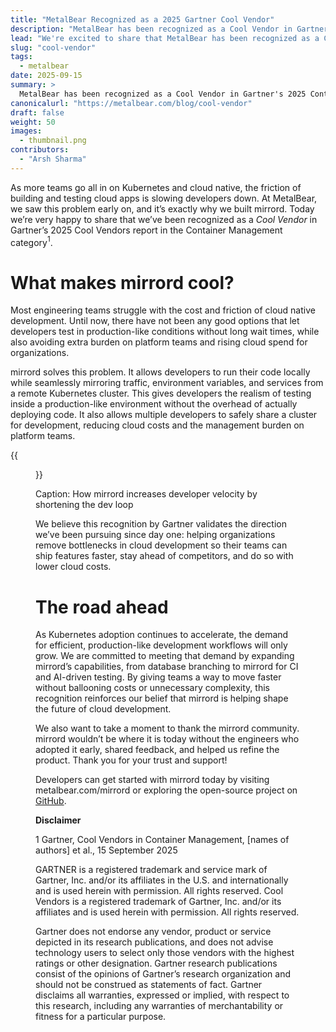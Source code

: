 ```yaml
---
title: "MetalBear Recognized as a 2025 Gartner Cool Vendor"
description: "MetalBear has been recognized as a Cool Vendor in Gartner's 2025 Container Management report for solving the painpoints around cloud development."
lead: "We're excited to share that MetalBear has been recognized as a Cool Vendor in Gartner's Cool Vendors 2025 Report in the Container Management category."
slug: "cool-vendor"
tags:
  - metalbear
date: 2025-09-15
summary: >
  MetalBear has been recognized as a Cool Vendor in Gartner's 2025 Container Management report for mirrord, our tool that solves cloud native development friction. mirrord allows developers to run code locally while mirroring traffic and services from remote Kubernetes clusters, enabling production-like testing without deployment overhead. This recognition validates our mission to help teams ship features faster with lower cloud costs and reduced platform team burden.
canonicalurl: "https://metalbear.com/blog/cool-vendor"
draft: false
weight: 50
images:
  - thumbnail.png
contributors:
  - "Arsh Sharma"
---
```


As more teams go all in on Kubernetes and cloud native, the friction of building and testing cloud apps is slowing developers down. At MetalBear, we saw this problem early on, and it’s exactly why we built mirrord. Today we’re very happy to share that we’ve been recognized as a *Cool Vendor* in Gartner’s 2025 Cool Vendors report in the Container Management category$^1$. 

# What makes mirrord cool?

Most engineering teams struggle with the cost and friction of cloud native development. Until now, there have not been any good options that let developers test in production-like conditions without long wait times, while also avoiding extra burden on platform teams and rising cloud spend for organizations. 

mirrord solves this problem. It allows developers to run their code locally while seamlessly mirroring traffic, environment variables, and services from a remote Kubernetes cluster. This gives developers the realism of testing inside a production-like environment without the overhead of actually deploying code. It also allows multiple developers to safely share a cluster for development, reducing cloud costs and the management burden on platform teams. 

{{<figure src="dev-loop.png" title="How mirrord simplifies the dev loop" alt="image showing how mirrord simplifies the dev loop" height="100%" width="100%">}}

Caption: How mirrord increases developer velocity by shortening the dev loop

We believe this recognition by Gartner validates the direction we’ve been pursuing since day one: helping organizations remove bottlenecks in cloud development so their teams can ship features faster, stay ahead of competitors, and do so with lower cloud costs.

# **The road ahead**

As Kubernetes adoption continues to accelerate, the demand for efficient, production-like development workflows will only grow. We are committed to meeting that demand by expanding mirrord’s capabilities, from database branching to mirrord for CI and AI-driven testing. By giving teams a way to move faster without ballooning costs or unnecessary complexity, this recognition reinforces our belief that mirrord is helping shape the future of cloud development.

We also want to take a moment to thank the mirrord community. mirrord wouldn’t be where it is today without the engineers who adopted it early, shared feedback, and helped us refine the product. Thank you for your trust and support!

Developers can get started with mirrord today by visiting metalbear.com/mirrord or exploring the open-source project on [GitHub](https://github.com/metalbear-co/mirrord).

**Disclaimer**

1 Gartner, Cool Vendors in Container Management, [names of authors] et al., 15 September 2025

GARTNER is a registered trademark and service mark of Gartner, Inc. and/or its affiliates in the U.S. and internationally and is used herein with permission. All rights reserved. Cool Vendors is a registered trademark of Gartner, Inc. and/or its affiliates and is used herein with permission. All rights reserved.

Gartner does not endorse any vendor, product or service depicted in its research publications, and does not advise technology users to select only those vendors with the highest ratings or other designation. Gartner research publications consist of the opinions of Gartner’s research organization and should not be construed as statements of fact. Gartner disclaims all warranties, expressed or implied, with respect to this research, including any warranties of merchantability or fitness for a particular purpose.